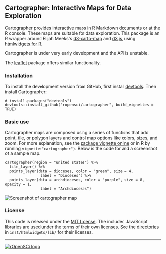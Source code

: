 ## Cartographer: Interactive Maps for Data Exploration

Cartographer provides interactive maps in R Markdown documents or at the R console. These maps are suitable for data exploration. This package is an R wrapper around Elijah Meeks's [d3-carto-map](https://github.com/emeeks/d3-carto-map) and [d3.js](http://d3js.org/), using [htmlwidgets for R](http://www.htmlwidgets.org/).

Cartographer is under very early development and the API is unstable. 

The [leaflet](http://rstudio.github.io/leaflet/) package offers similar functionality.

### Installation

To install the development version from GitHub, first install [devtools](https://github.com/hadley/devtools). Then install Cartographer:

```
# install.packages("devtools")
devtools::install_github("ropensci/cartographer", build_vignettes = TRUE)
```

### Basic use

Cartographer maps are composed using a series of functions that add point, tile, or polygon layers and control map options like colors, sizes, and zoom. For more explanation, see the [package vignette online](http://lincolnmullen.com/research/cartographer/) or in R by running `vignette("cartographer")`. Below is the code for and a screenshot of a sample map.

```
cartographer(region = "united states") %>%
  tile_layer() %>%
  points_layer(data = dioceses, color = "green", size = 4,
                label = "Dioceses") %>%
  points_layer(data = archdioceses, color = "purple", size = 8, opacity = 1,
                label = "Archdioceses")
```

![Screenshot of cartographer map](https://raw.githubusercontent.com/ropensci/cartographer/master/inst/readme-screenshot.png)

### License

This code is released under the [MIT License](http://lmullen.mit-license.org/). The included JavaScript libraries are used under the terms of their own licenses. See the [directories](https://github.com/lmullen/cartographer/tree/master/inst/htmlwidgets/lib) in `inst/htmlwidgets/lib/` for their licenses.

---
[![rOpenSCi logo](http://ropensci.org/public_images/github_footer.png)](http://ropensci.org)
